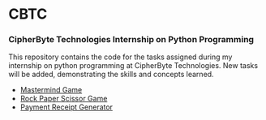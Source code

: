 # CBTC
### CipherByte Technologies Internship on Python Programming
This repository contains the code for the tasks assigned during my internship on python programming at CipherByte Technologies. New tasks will be added, demonstrating the skills and concepts learned. 
- [Mastermind Game](https://github.com/ShiwangitaSingh/CBTC/tree/main/Matermind%20Game)
- [Rock Paper Scissor Game](https://github.com/ShiwangitaSingh/CBTC/tree/main/Rock%20Paper%20Scissor%20Game)
- [Payment Receipt Generator](https://github.com/ShiwangitaSingh/CBTC/tree/main/Generating%20Payment%20Receipt)
